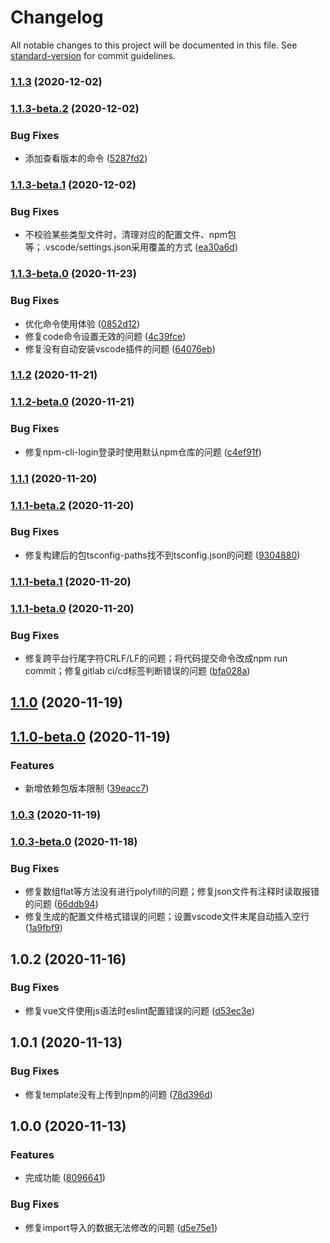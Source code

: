 # Changelog

All notable changes to this project will be documented in this file. See [standard-version](https://github.com/conventional-changelog/standard-version) for commit guidelines.

### [1.1.3](https://gitlab.vmic.xyz///compare/v1.1.3-beta.2...v1.1.3) (2020-12-02)

### [1.1.3-beta.2](https://gitlab.vmic.xyz///compare/v1.1.3-beta.1...v1.1.3-beta.2) (2020-12-02)


### Bug Fixes

* 添加查看版本的命令 ([5287fd2](https://gitlab.vmic.xyz///commit/5287fd267f69c1eb81971a1cd6dff0cd5adac85e))

### [1.1.3-beta.1](https://gitlab.vmic.xyz///compare/v1.1.3-beta.0...v1.1.3-beta.1) (2020-12-02)


### Bug Fixes

* 不校验某些类型文件时，清理对应的配置文件、npm包等；.vscode/settings.json采用覆盖的方式 ([ea30a6d](https://gitlab.vmic.xyz///commit/ea30a6db9ad3a93e880ba108153c7ccffbb4ab01))

### [1.1.3-beta.0](https://gitlab.vmic.xyz///compare/v1.1.2-beta.0...v1.1.3-beta.0) (2020-11-23)


### Bug Fixes

* 优化命令使用体验 ([0852d12](https://gitlab.vmic.xyz///commit/0852d12c799891c2dee3781914f7d293dcd2e44c))
* 修复code命令设置无效的问题 ([4c39fce](https://gitlab.vmic.xyz///commit/4c39fce329f48c791243333efcaaab6998a38d0b))
* 修复没有自动安装vscode插件的问题 ([64076eb](https://gitlab.vmic.xyz///commit/64076eb53aeb7138e82ebfeecc5d1d3fddbb7b4a))

### [1.1.2](https://gitlab.vmic.xyz///compare/v1.1.2-beta.0...v1.1.2) (2020-11-21)

### [1.1.2-beta.0](https://gitlab.vmic.xyz///compare/v1.1.1-beta.2...v1.1.2-beta.0) (2020-11-21)


### Bug Fixes

* 修复npm-cli-login登录时使用默认npm仓库的问题 ([c4ef91f](https://gitlab.vmic.xyz///commit/c4ef91f229485fb28207537296658dd5caa310b9))

### [1.1.1](https://gitlab.vmic.xyz///compare/v1.1.1-beta.2...v1.1.1) (2020-11-20)

### [1.1.1-beta.2](https://gitlab.vmic.xyz///compare/v1.1.1-beta.1...v1.1.1-beta.2) (2020-11-20)


### Bug Fixes

* 修复构建后的包tsconfig-paths找不到tsconfig.json的问题 ([9304880](https://gitlab.vmic.xyz///commit/9304880390324c82609522c5e96b3eb862841221))

### [1.1.1-beta.1](https://gitlab.vmic.xyz///compare/v1.1.1-beta.0...v1.1.1-beta.1) (2020-11-20)

### [1.1.1-beta.0](https://gitlab.vmic.xyz///compare/v1.1.0-beta.0...v1.1.1-beta.0) (2020-11-20)


### Bug Fixes

* 修复跨平台行尾字符CRLF/LF的问题；将代码提交命令改成npm run commit；修复gitlab ci/cd标签判断错误的问题 ([bfa028a](https://gitlab.vmic.xyz///commit/bfa028ab8a0508a9d98dc21911ac089641b89210))

## [1.1.0](https://gitlab.vmic.xyz///compare/v1.1.0-beta.0...v1.1.0) (2020-11-19)

## [1.1.0-beta.0](https://gitlab.vmic.xyz///compare/v1.0.3-beta.0...v1.1.0-beta.0) (2020-11-19)


### Features

* 新增依赖包版本限制 ([39eacc7](https://gitlab.vmic.xyz///commit/39eacc7b1a86d4cc2090f899b6400066c45654e2))

### [1.0.3](https://gitlab.vmic.xyz///compare/v1.0.3-beta.0...v1.0.3) (2020-11-19)

### [1.0.3-beta.0](https://gitlab.vmic.xyz///compare/v1.0.2-rc.0...v1.0.3-beta.0) (2020-11-18)


### Bug Fixes

* 修复数组flat等方法没有进行polyfill的问题；修复json文件有注释时读取报错的问题 ([66ddb94](https://gitlab.vmic.xyz///commit/66ddb940c7e22d5cd7a4a9030d8c2ddbfcd50ebc))
* 修复生成的配置文件格式错误的问题；设置vscode文件末尾自动插入空行 ([1a9fbf9](https://gitlab.vmic.xyz///commit/1a9fbf9c896eaedcfad775933f4f7930263c784c))

## 1.0.2 (2020-11-16)


### Bug Fixes

* 修复vue文件使用js语法时eslint配置错误的问题 ([d53ec3e](https://gitlab.vmic.xyz///commit/d53ec3ef68039446ddf1c6c0bf9ea1849c96f397))

## 1.0.1 (2020-11-13)


### Bug Fixes

* 修复template没有上传到npm的问题 ([78d396d](https://gitlab.vmic.xyz///commit/78d396d4d74be558d0254bf2b44e110aa6af2006))

## 1.0.0 (2020-11-13)


### Features

* 完成功能 ([8096641](https://gitlab.vmic.xyz///commit/80966414fff6707abf48138d82ef6c2563eeaba6))


### Bug Fixes

* 修复import导入的数据无法修改的问题 ([d5e75e1](https://gitlab.vmic.xyz///commit/d5e75e1b723ca92737872cc8b06b282cd041b969))
